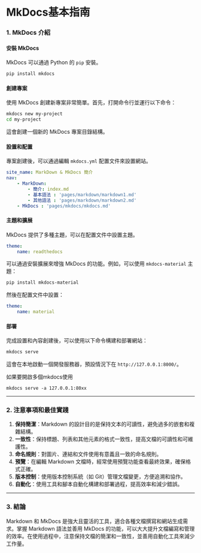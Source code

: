 #   MkDocs基本指南  


### 1. MkDocs 介紹

#### 安裝 MkDocs

MkDocs 可以通過 Python 的 `pip` 安裝。

```sh
pip install mkdocs
```

#### 創建專案

使用 MkDocs 創建新專案非常簡單。首先，打開命令行並運行以下命令：

```sh
mkdocs new my-project
cd my-project
```

這會創建一個新的 MkDocs 專案目錄結構。

#### 設置和配置

專案創建後，可以通過編輯 `mkdocs.yml` 配置文件來設置網站。

```yaml
site_name: MarkDown & MkDocs 簡介
nav:  
    - MarkDown: 
        - 簡介: index.md
        - 基本語法 : 'pages/markdown/markdown1.md'
        - 其他語法 : 'pages/markdown/markdown2.md'
    - MkDocs : 'pages/mkdocs/mkdocs.md'
```

#### 主題和擴展

MkDocs 提供了多種主題，可以在配置文件中設置主題。

```yaml
theme:
    name: readthedocs
```

可以通過安裝擴展來增強 MkDocs 的功能。例如，可以使用 `mkdocs-material` 主題：

```sh
pip install mkdocs-material
```

然後在配置文件中設置：

```yaml
theme:
    name: material
```

#### 部署

完成設置和內容創建後，可以使用以下命令構建和部署網站：

```sh
mkdocs serve
```

這會在本地啟動一個開發服務器，預設情況下在 `http://127.0.0.1:8000/`。

如果要開啟多個mkdocs使用
```
mkdocs serve -a 127.0.0.1:80xx
```

---

### 2. 注意事項和最佳實踐

1. **保持簡潔**：Markdown 的設計目的是保持文本的可讀性，避免過多的嵌套和複雜結構。
2. **一致性**：保持標題、列表和其他元素的格式一致性，提高文檔的可讀性和可維護性。
3. **命名規則**：對圖片、連結和文件使用有意義且一致的命名規則。
4. **預覽**：在編輯 Markdown 文檔時，經常使用預覽功能查看最終效果，確保格式正確。
5. **版本控制**：使用版本控制系統（如 Git）管理文檔變更，方便追溯和協作。
6. **自動化**：使用工具和腳本自動化構建和部署過程，提高效率和減少錯誤。

---

### 3. 結論

Markdown 和 MkDocs 是強大且靈活的工具，適合各種文檔撰寫和網站生成需求。掌握 Markdown 語法並善用 MkDocs 的功能，可以大大提升文檔編寫和管理的效率。在使用過程中，注意保持文檔的簡潔和一致性，並善用自動化工具來減少工作量。  

